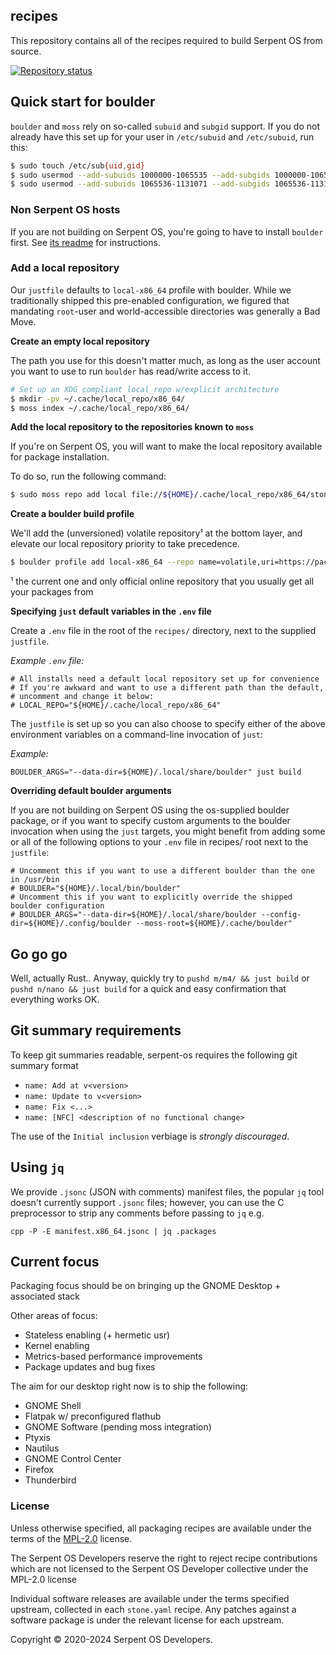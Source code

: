 ## recipes

This repository contains all of the recipes required to build Serpent OS
from source.

[![Repository status](https://repology.org/badge/repository-big/serpentos.svg)](https://repology.org/repository/serpentos)

## Quick start for boulder

`boulder` and `moss` rely on so-called `subuid` and `subgid` support.
If you do not already have this set up for your user in `/etc/subuid` and `/etc/subuid`, run this:

```bash
$ sudo touch /etc/sub{uid,gid}
$ sudo usermod --add-subuids 1000000-1065535 --add-subgids 1000000-1065535 root
$ sudo usermod --add-subuids 1065536-1131071 --add-subgids 1065536-1131071 "$USER"
```

### Non Serpent OS hosts

If you are not building on Serpent OS, you're going to have to install `boulder` first.
See [its readme][moss-boulder-readme] for instructions.

[moss-boulder-readme]: https://github.com/serpent-os/moss?tab=readme-ov-file#onboarding

### Add a local repository

Our `justfile` defaults to `local-x86_64` profile with boulder. While we traditionally shipped this pre-enabled configuration, we figured that mandating
`root`-user and world-accessible directories was generally a Bad Move.

**Create an empty local repository**

The path you use for this doesn't matter much, as long as the user account you want to use
to run `boulder` has read/write access to it.

```bash
# Set up an XDG compliant local_repo w/explicit architecture
$ mkdir -pv ~/.cache/local_repo/x86_64/
$ moss index ~/.cache/local_repo/x86_64/
```

**Add the local repository to the repositories known to `moss`**

If you're on Serpent OS, you will want to make the local repository available for package
installation.

To do so, run the following command:

```bash
$ sudo moss repo add local file://${HOME}/.cache/local_repo/x86_64/stone.index -p 10
```

**Create a boulder build profile**

We'll add the (unversioned) volatile repository¹ at the bottom layer, and elevate our
local repository priority to take precedence.

```bash
$ boulder profile add local-x86_64 --repo name=volatile,uri=https://packages.serpentos.com/volatile/x86_64/stone.index,priority=0 --repo name=local,uri=file://${HOME}/.cache/local_repo/x86_64/stone.index,priority=10
```

¹ the current one and only official online repository that you usually get all your packages from

**Specifying `just` default variables in the `.env` file**

Create a `.env` file in the root of the `recipes/` directory, next to the supplied `justfile`.

_Example `.env` file:_

    # All installs need a default local repository set up for convenience
    # If you're awkward and want to use a different path than the default,
    # uncomment and change it below:
    # LOCAL_REPO="${HOME}/.cache/local_repo/x86_64"

The `justfile` is set up so you can also choose to specify either of the above environment variables on a command-line invocation of `just`:

_Example:_

    BOULDER_ARGS="--data-dir=${HOME}/.local/share/boulder" just build

**Overriding default boulder arguments**

If you are not building on Serpent OS using the os-supplied boulder package, or if you want to specify custom arguments
to the boulder invocation when using the `just` targets, you might benefit from adding some or all of the following options
to your `.env` file in recipes/ root next to the `justfile`:

    # Uncomment this if you want to use a different boulder than the one in /usr/bin
    # BOULDER="${HOME}/.local/bin/boulder"
    # Uncomment this if you want to explicitly override the shipped boulder configuration
    # BOULDER_ARGS="--data-dir=${HOME}/.local/share/boulder --config-dir=${HOME}/.config/boulder --moss-root=${HOME}/.cache/boulder"

## Go go go

Well, actually Rust.. Anyway, quickly try to `pushd m/m4/ && just build` or `pushd n/nano && just build` for a quick and easy confirmation that everything works OK.

## Git summary requirements

To keep git summaries readable, serpent-os requires the following git summary format

- `name: Add at v<version>`
- `name: Update to v<version>`
- `name: Fix <...>`
- `name: [NFC] <description of no functional change>`

The use of the `Initial inclusion` verbiage is _strongly discouraged_.

## Using `jq`

We provide `.jsonc` (JSON with comments) manifest files, the popular `jq` tool doesn't currently support `.jsonc` files; however, you can use the C preprocessor to strip any comments before passing to `jq` e.g.

`cpp -P -E manifest.x86_64.jsonc | jq .packages`

## Current focus

Packaging focus should be on bringing up the GNOME Desktop + associated stack

Other areas of focus:

 - Stateless enabling (+ hermetic usr)
 - Kernel enabling
 - Metrics-based performance improvements
 - Package updates and bug fixes

The aim for our desktop right now is to ship the following:

 - GNOME Shell
 - Flatpak w/ preconfigured flathub
 - GNOME Software (pending moss integration)
 - Ptyxis
 - Nautilus
 - GNOME Control Center
 - Firefox
 - Thunderbird

### License

Unless otherwise specified, all packaging recipes are available under
the terms of the [MPL-2.0](https://spdx.org/licenses/MPL-2.0.html) license.

The Serpent OS Developers reserve the right to reject recipe contributions
which are not licensed to the Serpent OS Developer collective under the MPL-2.0 license

Individual software releases are available under the terms specified
upstream, collected in each `stone.yaml` recipe. Any patches against
a software package is under the relevant license for each upstream.

Copyright © 2020-2024 Serpent OS Developers.
